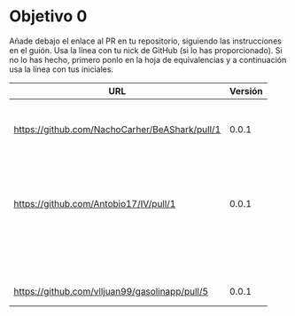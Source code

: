 # Objetivo 0

Añade debajo el enlace al PR en tu repositorio, siguiendo las instrucciones en
el guión. Usa la línea con tu nick de GitHub (si lo has proporcionado). Si no lo
has hecho, primero ponlo en la hoja de equivalencias y a continuación usa la
línea con tus iniciales.

| URL                                        | Versión |
|--------------------------------------------|---------|
| <!-- Enlace de A P G --> | |
| <!-- Enlace de A E M --> | |
| <!-- Enlace de LuisArostegui --> | |
| <!-- Enlace de Paszser --> | |
| <!-- Enlace de Mapachana --> | |
| <!-- Enlace de IgnasiCR --> | |
| <!-- Enlace de eantoniocalo18 --> | |
| https://github.com/NachoCarher/BeAShark/pull/1 | 0.0.1 |
| <!-- Enlace de Balrrach --> | |
| <!-- Enlace de alexespana --> | |
| <!-- Enlace de E M J --> | |
| <!-- Enlace de MarinoFajardo --> | |
| <!-- Enlace de danifm1321 --> | |
| <!-- Enlace de josevilchez247 --> | |
| <!-- Enlace de arguellesm --> | |
| <!-- Enlace de F A D --> | |
| <!-- Enlace de JaimeGM96 --> | |
| <!-- Enlace de agr8 --> | |
| <!-- Enlace de Olasergiolas --> | |
| <!-- Enlace de lentes4k --> | |
| <!-- Enlace de joaquingv12 --> | |
| <!-- Enlace de gomares --> | |
| <!-- Enlace de modejota --> | |
| <!-- Enlace de G R A A --> | |
| <!-- Enlace de H G J M --> | |
| <!-- Enlace de venrra --> | |
| https://github.com/Antobio17/IV/pull/1 | 0.0.1 |
| <!-- Enlace de J T M --> | |
| <!-- Enlace de migueorg --> | |
| <!-- Enlace de jesusmarzor --> | |
| <!-- Enlace de M B F A --> | |
| <!-- Enlace de amerigal --> | |
| <!-- Enlace de Asmilex --> | |
| <!-- Enlace de M P I --> | |
| <!-- Enlace de M H A --> | |
| <!-- Enlace de morevi --> | |
| <!-- Enlace de Pablont98 --> | |
| <!-- Enlace de Slowmybrosh --> | |
| <!-- Enlace de O V S --> | |
| <!-- Enlace de O R J L --> | |
| <!-- Enlace de Xileon310 --> | |
| <!-- Enlace de Parka015 --> | |
| <!-- Enlace de S R E --> | |
| <!-- Enlace de LuisSS20 --> | |
| <!-- Enlace de juanfran00 --> | |
| <!-- Enlace de Albertotc99 --> | |
| <!-- Enlace de aleveji --> | |
| <!-- Enlace de paula1999 --> | |
| <!-- Enlace de xCyal --> | |
| https://github.com/vlljuan99/gasolinapp/pull/5 | 0.0.1 |
| <!-- Enlace de JAntonioVR --> | |
| <!-- Enlace de pablozafra97 --> | |
